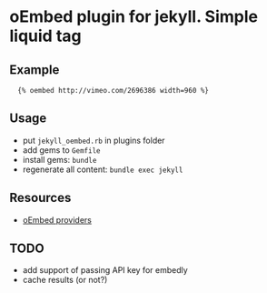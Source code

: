 # oEmbed plugin for jekyll. Simple liquid tag

## Example
```liquid
  {% oembed http://vimeo.com/2696386 width=960 %}
```

## Usage
 - put `jekyll_oembed.rb` in plugins folder
 - add gems to `Gemfile`
 - install gems: `bundle`
 - regenerate all content: `bundle exec jekyll` 

## Resources
 - [oEmbed providers](http://www.oembed.com/#section7.1)

## TODO
 - add support of passing API key for embedly
 - cache results (or not?)

